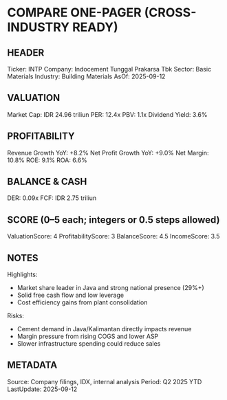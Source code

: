 # COMPARE ONE-PAGER (CROSS-INDUSTRY READY)

## HEADER
Ticker: INTP
Company: Indocement Tunggal Prakarsa Tbk
Sector: Basic Materials
Industry: Building Materials
AsOf: 2025-09-12

## VALUATION
Market Cap: IDR 24.96 triliun
PER: 12.4x
PBV: 1.1x
Dividend Yield: 3.6%

## PROFITABILITY
Revenue Growth YoY: +8.2%
Net Profit Growth YoY: +9.0%
Net Margin: 10.8%
ROE: 9.1%
ROA: 6.6%

## BALANCE & CASH
DER: 0.09x
FCF: IDR 2.75 triliun

## SCORE (0–5 each; integers or 0.5 steps allowed)
ValuationScore: 4
ProfitabilityScore: 3
BalanceScore: 4.5
IncomeScore: 3.5

## NOTES
Highlights:
- Market share leader in Java and strong national presence (29%+)
- Solid free cash flow and low leverage
- Cost efficiency gains from plant consolidation

Risks:
- Cement demand in Java/Kalimantan directly impacts revenue
- Margin pressure from rising COGS and lower ASP
- Slower infrastructure spending could reduce sales

## METADATA
Source: Company filings, IDX, internal analysis
Period: Q2 2025 YTD
LastUpdate: 2025-09-12